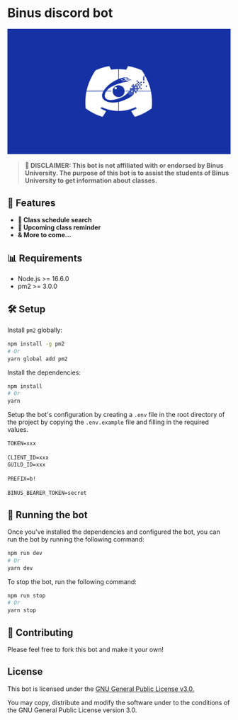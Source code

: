 # Binus discord bot

![Logo](./.github/assets/banner.png)

> **🛑 DISCLAIMER: This bot is not affiliated with or endorsed by Binus University. The purpose of this bot is to assist the students of Binus University to get information about classes.**

## 🌟 Features

- **📝 Class schedule search**
- **🔔 Upcoming class reminder**
- **& More to come...**

## 📊 Requirements

- Node.js >= 16.6.0
- pm2 >= 3.0.0

## 🛠 Setup

Install `pm2` globally:

```bash
npm install -g pm2
# Or
yarn global add pm2
```

Install the dependencies:

```bash
npm install
# Or
yarn
```

Setup the bot's configuration by creating a `.env` file in the root directory of the project by copying the `.env.example` file and filling in the required values.

```text
TOKEN=xxx

CLIENT_ID=xxx
GUILD_ID=xxx

PREFIX=b!

BINUS_BEARER_TOKEN=secret
```

## 🔌 Running the bot

Once you've installed the dependencies and configured the bot, you can run the bot by running the following command:

```bash
npm run dev
# Or
yarn dev
```

To stop the bot, run the following command:

```bash
npm run stop
# Or
yarn stop
```

## 📗 Contributing

Please feel free to fork this bot and make it your own!

## License

This bot is licensed under the [GNU General Public License v3.0.](https://www.gnu.org/licenses/gpl-3.0.en.html)

You may copy, distribute and modify the software under to the conditions of the GNU General Public License version 3.0.
